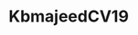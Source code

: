 # KbmajeedCV19

<object data="https://github.com/kbmajeed/KbmajeedCV19/blob/master/Kbmajeed_CV_2019.pdf" type="application/pdf" width="700px" height="700px">
</object>
